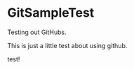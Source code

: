 GitSampleTest
=============
Testing out GitHubs.

This is just a little test about using github.

test!
